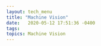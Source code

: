 ```yaml
---
layout: tech_menu
title: "Machine Vision"
date:   2020-05-12 17:51:36 -0400
tags: 
topics: Machine Vision
---
```


